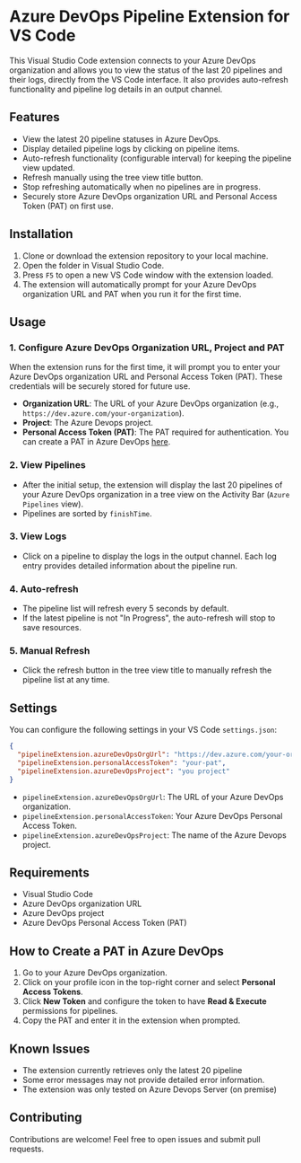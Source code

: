 # Azure DevOps Pipeline Extension for VS Code

This Visual Studio Code extension connects to your Azure DevOps organization and allows you to view the status of the last 20 pipelines and their logs, directly from the VS Code interface. It also provides auto-refresh functionality and pipeline log details in an output channel.

## Features

- View the latest 20 pipeline statuses in Azure DevOps.
- Display detailed pipeline logs by clicking on pipeline items.
- Auto-refresh functionality (configurable interval) for keeping the pipeline view updated.
- Refresh manually using the tree view title button.
- Stop refreshing automatically when no pipelines are in progress.
- Securely store Azure DevOps organization URL and Personal Access Token (PAT) on first use.

## Installation

1. Clone or download the extension repository to your local machine.
2. Open the folder in Visual Studio Code.
3. Press `F5` to open a new VS Code window with the extension loaded.
4. The extension will automatically prompt for your Azure DevOps organization URL and PAT when you run it for the first time.

## Usage

### 1. **Configure Azure DevOps Organization URL, Project and PAT**

When the extension runs for the first time, it will prompt you to enter your Azure DevOps organization URL and Personal Access Token (PAT). These credentials will be securely stored for future use.

- **Organization URL**: The URL of your Azure DevOps organization (e.g., `https://dev.azure.com/your-organization`).
- **Project**: The Azure Devops project.
- **Personal Access Token (PAT)**: The PAT required for authentication. You can create a PAT in Azure DevOps [here](https://docs.microsoft.com/en-us/azure/devops/organizations/accounts/use-personal-access-tokens-to-authenticate).

### 2. **View Pipelines**

- After the initial setup, the extension will display the last 20 pipelines of your Azure DevOps organization in a tree view on the Activity Bar (`Azure Pipelines` view).
- Pipelines are sorted by `finishTime`.

### 3. **View Logs**

- Click on a pipeline to display the logs in the output channel. Each log entry provides detailed information about the pipeline run.

### 4. **Auto-refresh**

- The pipeline list will refresh every 5 seconds by default.
- If the latest pipeline is not "In Progress", the auto-refresh will stop to save resources.

### 5. **Manual Refresh**

- Click the refresh button in the tree view title to manually refresh the pipeline list at any time.

## Settings

You can configure the following settings in your VS Code `settings.json`:

```json
{
  "pipelineExtension.azureDevOpsOrgUrl": "https://dev.azure.com/your-organization",
  "pipelineExtension.personalAccessToken": "your-pat",
  "pipelineExtension.azureDevOpsProject": "you project"
}
```

- `pipelineExtension.azureDevOpsOrgUrl`: The URL of your Azure DevOps organization.
- `pipelineExtension.personalAccessToken`: Your Azure DevOps Personal Access Token.
- `pipelineExtension.azureDevOpsProject`: The name of the Azure Devops project.

## Requirements

- Visual Studio Code
- Azure DevOps organization URL
- Azure DevOps project
- Azure DevOps Personal Access Token (PAT)

## How to Create a PAT in Azure DevOps

1. Go to your Azure DevOps organization.
2. Click on your profile icon in the top-right corner and select **Personal Access Tokens**.
3. Click **New Token** and configure the token to have **Read & Execute** permissions for pipelines.
4. Copy the PAT and enter it in the extension when prompted.

## Known Issues

- The extension currently retrieves only the latest 20 pipeline
- Some error messages may not provide detailed error information.
- The extension was only tested on Azure Devops Server (on premise)

## Contributing

Contributions are welcome! Feel free to open issues and submit pull requests.
